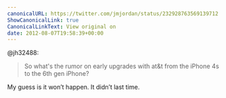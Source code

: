 ```yaml
---
canonicalURL: https://twitter.com/jmjordan/status/232928763569139712
ShowCanonicalLink: true
CanonicalLinkText: View original on
date: 2012-08-07T19:58:39+00:00
---
```

@jh32488:

> So what's the rumor on early upgrades with at&amp;t from the iPhone 4s to the 6th gen iPhone?

My guess is it won’t happen. It didn’t last time.
